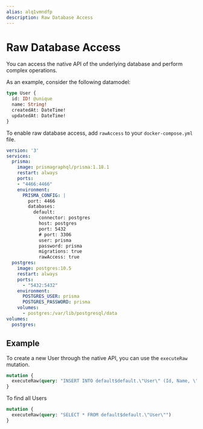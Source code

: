 ```yaml
---
alias: alq1vmndfp
description: Raw Database Access
---
```


# Raw Database Access
You can access the native API of the underlying database and perform complex operations.

As an example, consider the following datamodel:

```graphql
type User {
  id: ID! @unique
  name: String!
  createdAt: DateTime!
  updatedAt: DateTime!
}

```

To enable raw database access, add `rawAccess` to your `docker-compose.yml` file.

```yml
version: '3'
services:
  prisma:
    image: prismagraphql/prisma:1.18.1
    restart: always
    ports:
    - "4466:4466"
    environment:
      PRISMA_CONFIG: |
        port: 4466
        databases:
          default:
            connector: postgres
            host: postgres
            port: 5432
            # port: 3306
            user: prisma
            password: prisma
            migrations: true
            rawAccess: true
  postgres:
    image: postgres:10.5
    restart: always
    ports:
      - "5432:5432"
    environment:
      POSTGRES_USER: prisma
      POSTGRES_PASSWORD: prisma
    volumes:
      - postgres:/var/lib/postgresql/data
volumes:
  postgres:
```

## Example

To create a new User through the native API, you can use the `executeRaw` mutation.

```graphql
mutation {
  executeRaw(query: "INSERT INTO default$default.\"User\" (Id, Name, \"updatedAt\",\"createdAt\") VALUES ('cjnkpvm0b000d0b22j7csr04v', 'Abhi', '2018-10-22T19:54:47.606Z', '2018-10-22T19:54:47.606Z');")
}
```

To find all Users

```graphql
mutation {
  executeRaw(query: "SELECT * FROM default$default.\"User\"")
}
```
